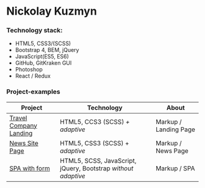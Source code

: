 # Nickolay Kuzmyn

### Technology stack:

<ul>
<li>HTML5, CSS3/(SCSS)</li>
<li>Bootstrap 4, BEM, jQuery</li>
<li>JavaScript(ES5, ES6)</li>
<li>GitHub, GitKraken GUI</li>
<li>Photoshop</li>
<li>React / Redux</li>
</ul>

### Project-examples

| Project   | Technology    | About     |
| ------------------------------------------------------------------------------------------------------- | --------------------------------------- | ---------------------|   
|<a target="_blank" href="https://n-icko.github.io/TravelCompanyLandingPage/" > Travel Company Landing </a> | HTML5, CCS3 (SCSS) <em> + adaptive </em>  | Markup / Landing Page |
|<a target="_blank" href="https://n-icko.github.io/testTask__News-site-markup/" > News Site Page <a/> | HTML5, CSS3 (SCSS) + <em> adaptive <em/> | Markup / News Page |
|<a target="_blank" href="https://n-icko.github.io/testTask__SPA-with-form/" > SPA with form <a/> | HTML5, SCSS, JavaScript, jQuery, Bootstrap <em> without adaptive <em/> | Markup / SPA |
